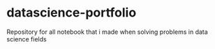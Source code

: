 # datascience-portfolio
 Repository for all notebook that i made when solving problems in data science fields
